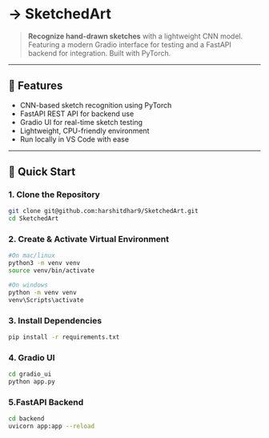 # -> SketchedArt

> **Recognize hand-drawn sketches** with a lightweight CNN model. Featuring a modern Gradio interface for testing and a FastAPI backend for integration. Built with PyTorch.

---

## 📌 Features

-  CNN-based sketch recognition using PyTorch
-  FastAPI REST API for backend use
-  Gradio UI for real-time sketch testing
-  Lightweight, CPU-friendly environment
-  Run locally in VS Code with ease

---

## 🚀 Quick Start

### 1. Clone the Repository

```bash
git clone git@github.com:harshitdhar9/SketchedArt.git
cd SketchedArt
```

### 2. Create & Activate Virtual Environment
```bash
#On mac/linux
python3 -m venv venv
source venv/bin/activate

#On windows
python -m venv venv
venv\Scripts\activate
```

### 3. Install Dependencies
```bash
pip install -r requirements.txt
```

### 4. Gradio UI
```bash
cd gradio_ui
python app.py
```

### 5.FastAPI Backend
```bash
cd backend
uvicorn app:app --reload
```
